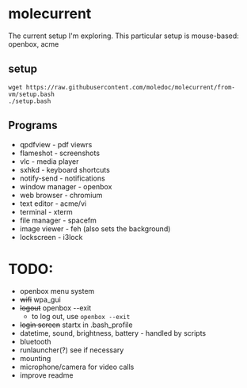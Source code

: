 
# molecurrent

The current setup I'm exploring.
This particular setup is mouse-based: openbox, acme

## setup 


```{.sh}
wget https://raw.githubusercontent.com/moledoc/molecurrent/from-vm/setup.bash
./setup.bash
```


## Programs

* qpdfview - pdf viewrs
* flameshot - screenshots
* vlc - media player
* sxhkd - keyboard shortcuts
* notify-send - notifications
* window manager - openbox
* web browser - chromium
* text editor - acme/vi
* terminal - xterm
* file manager - spacefm
* image viewer - feh (also sets the background)
* lockscreen - i3lock


# TODO:

* openbox menu system
* ~~wifi~~ wpa_gui
* ~~logout~~ openbox --exit
	* to log out, use `openbox --exit`
* ~~login screen~~ startx in .bash_profile
* datetime, sound, brightness, battery - handled by scripts
* bluetooth
* runlauncher(?) see if necessary
* mounting
* microphone/camera for video calls
* improve readme

